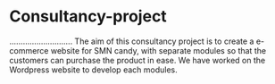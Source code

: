 # Consultancy-project
............................
The aim of this consultancy project is to create a e-commerce website for SMN candy, with separate modules so that the customers can purchase the product in ease.  We have worked on the Wordpress website to develop each modules. 
